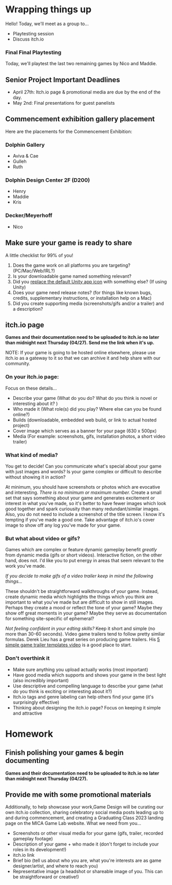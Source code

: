 # Wrapping things up
Hello! Today, we'll meet as a group to...
- Playtesting session 
- Discuss itch.io

### Final Final Playtesting
Today, we'll playtest the last two remaining games by Nico and Maddie.

## Senior Project Important Deadlines
- April 27th: Itch.io page & promotional media are due by the end of the day.
- May 2nd: Final presentations for guest panelists

## Commencement exhibition gallery placement
Here are the placements for the Commencement Exhibition:

### Dolphin Gallery
- Aviva & Cae
- Gulleh
- Ruth

### Dolphin Design Center 2F (D200)
- Henry
- Maddie
- Kris

### Decker/Meyerhoff
- Nico

## Make sure your game is ready to share
A little checklist for 99% of you!
1. Does the game work on all platforms you are targeting? (PC/Mac/Web/IRL?)
2. Is your downloadable game named something relevant?
3. Did you [replace the default Unity app icon](https://docs.unity3d.com/2020.1/Documentation/Manual/class-PlayerSettingsStandalone.html) with something else? (If using Unity)
4. Does your game need release notes? (for things like known bugs, credits, supplementary instructions, or installation help on a Mac)
5. Did you create supporting media (screenshots/gifs and/or a trailer) and a description?


## itch.io page
__Games and their documentation need to be uploaded to itch.io no later than midnight next Thursday (04/27). Send me the link when it's up.__

NOTE: If your game is going to be hosted online elsewhere, please use itch.io as a gateway to it so that we can archive it and help share with our community.

### On your itch.io page:
Focus on these details...
- Describe your game (What do you do? What do you think is novel or interesting about it? )
- Who made it (What role(s) did you play? Where else can you be found online?)
- Builds (downloadable, embedded web build, or link to actual hosted project)
- Cover image which serves as a banner for your page (630 x 500px)
- Media (For example: screenshots, gifs, installation photos, a short video trailer)

### What kind of media?
You get to decide! Can you communicate what's special about your game with just images and words? Is your game complex or difficult to describe without showing it in action?

At minimum, you should have screenshots or photos which are evocative and interesting. _There is no minimum or maximum number._ Create a small set that says something about your game and generates excitement or interest in what you've made, so it's better to have fewer images which look good together and spark curiousity than many redundant/similar images. Also, you do not need to include a screenshot of the title screen. I know it's tempting if you've made a good one. Take advantage of itch.io's cover image to show off any log you've made for your game. 

### But what about video or gifs?
Games which are complex or feature dynamic gameplay benefit _greatly_ from dynamic media (gifs or short videos). Interactive fiction, on the other hand, does not. I'd like you to put energy in areas that seem relevant to the work you've made.

_If you decide to make gifs of a video trailer keep in mind the following things..._

These shouldn't be straightforward walkthroughs of your game. Instead, create dynamic media which highlights the things which you think are  important to what you've made but are difficult to show in still images. Perhaps they create a mood or reflect the tone of your game? Maybe they show off great moments in your game? Maybe they serve as documentation for something site-specific of ephemeral? 

_Not feeling confident in your edting skills?_ Keep it short and simple (no more than 30-60 seconds). Video game trailers tend to follow pretty simliar formulas. Derek Lieu has a great series on producing game trailers. His [5 simple game trailer templates video](https://www.youtube.com/watch?v=KRvEFwHXm8s&t=202s) is a good place to start.


### Don't overthink it
- Make sure anything you upload actually works (most important)
- Have good media which supports and shows your game in the best light (also incredibly important)
- Use descriptive and compelling language to describe your game (what do you think is exciting or interesting about it?) 
- Itch.io tags and genre labeling can help others find your game (it's surprisingly effective)
- Thinking about designing the itch.io page? Focus on keeping it simple and attractive



# Homework

## Finish polishing your games & begin documenting
__Games and their documentation need to be uploaded to itch.io no later than midnight next Thursday (04/27).__



## Provide me with some promotional materials
Additionally, to help showcase your work,Game Design will be curating our own itch.io collection, sharing celebratory social media posts leading up to and during commencement, and creating a Graduating Class 2023 landing page on the MICA Game Lab website. What we need from you...

- Screenshots or  other visual media for your game (gifs, trailer, recorded gameplay footage)
- Description of your game + who made it (don't forget to include your roles in its development!)
- itch.io link
- Brief bio (tell us about who you are, what you're interests are as game designer/artist, and where to reach you)
- Representative image (a headshot or shareable image of you. This can be straightforward or creative!)


